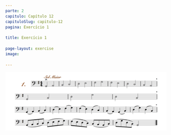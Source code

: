 ```yaml
---
parte: 2
capitulo: Capítulo 12
capituloSlug: capitulo-12
pagina: Exercício 1

title: Exercício 1

page-layout: exercise
image:

---
```


<img src="/assets/graphics/content/2_5_1_1.png"/>
